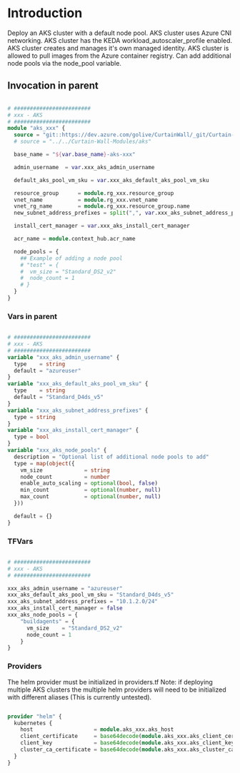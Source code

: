 # Introduction 

Deploy an AKS cluster with a default node pool.
AKS cluster uses Azure CNI networking.
AKS cluster has the KEDA workload_autoscaler_profile enabled.
AKS cluster creates and manages it's own managed identity.
AKS cluster is allowed to pull images from the Azure container registry.
Can add additional node pools via the node_pool variable.


## Invocation in parent
``` terraform

# ########################
# xxx - AKS
# ########################
module "aks_xxx" {
  source = "git::https://dev.azure.com/golive/CurtainWall/_git/Curtain-Wall-Modules//aks"
  # source = "../../Curtain-Wall-Modules/aks"

  base_name = "${var.base_name}-aks-xxx"

  admin_username  = var.xxx_aks_admin_username

  default_aks_pool_vm_sku = var.xxx_aks_default_aks_pool_vm_sku

  resource_group      = module.rg_xxx.resource_group
  vnet_name           = module.rg_xxx.vnet_name
  vnet_rg_name        = module.rg_xxx.resource_group.name
  new_subnet_address_prefixes = split(",", var.xxx_aks_subnet_address_prefixes)

  install_cert_manager = var.xxx_aks_install_cert_manager

  acr_name = module.context_hub.acr_name

  node_pools = {
    ## Example of adding a node pool
    # "test" = {
    #  vm_size = "Standard_DS2_v2"
    #  node_count = 1
    # } 
  }
}

```

### Vars in parent
```terraform

# ########################
# xxx - AKS
# ########################
variable "xxx_aks_admin_username" {
  type    = string
  default = "azureuser"
}
variable "xxx_aks_default_aks_pool_vm_sku" {
  type    = string
  default = "Standard_D4ds_v5"
}
variable "xxx_aks_subnet_address_prefixes" {
  type = string
}
variable "xxx_aks_install_cert_manager" {
  type = bool
}
variable "xxx_aks_node_pools" {
  description = "Optional list of additional node pools to add"
  type = map(object({
    vm_size             = string
    node_count          = number
    enable_auto_scaling = optional(bool, false)
    min_count           = optional(number, null)
    max_count           = optional(number, null)
  }))

  default = {}
} 

```

### TFVars
```terraform

# ########################
# xxx - AKS
# ########################

xxx_aks_admin_username = "azureuser"
xxx_aks_default_aks_pool_vm_sku = "Standard_D4ds_v5"
xxx_aks_subnet_address_prefixes = "10.1.2.0/24"
xxx_aks_install_cert_manager = false
xxx_aks_node_pools = {
    "buildagents" = {
      vm_size    = "Standard_DS2_v2"
      node_count = 1
    }
}


```

### Providers

The helm provider must be initialized in providers.tf
Note: if deploying multiple AKS clusters the multiple helm providers will need to be initialized with different aliases (This is currently untested).

```terraform

provider "helm" {
  kubernetes {
    host                   = module.aks_xxx.aks_host
    client_certificate     = base64decode(module.aks_xxx.aks_client_certificate_base64)
    client_key             = base64decode(module.aks_xxx.aks_client_key_base64)
    cluster_ca_certificate = base64decode(module.aks_xxx.aks_cluster_ca_certificate_base64)
  }
}

```


